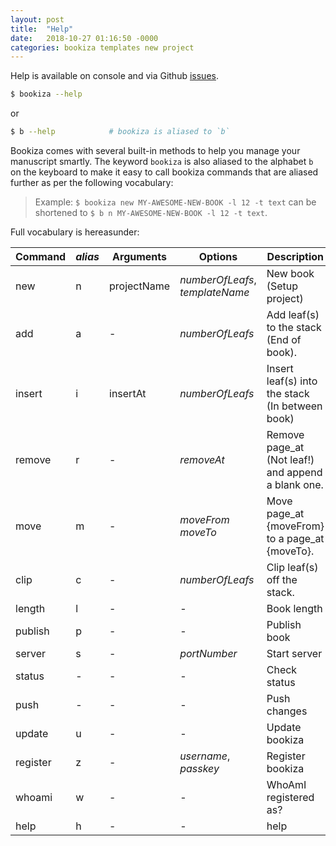 ```yaml
---
layout: post
title:  "Help"
date:   2018-10-27 01:16:50 -0000
categories: bookiza templates new project
---
```


Help is available on console and via Github [issues](https://github.com/bookiza/bookiza.cli/issues/new).

```bash
$ bookiza --help
```

or

```bash
$ b --help            # bookiza is aliased to `b`
```

Bookiza comes with several built-in methods to help you manage your manuscript smartly. The keyword `bookiza` is also aliased to the alphabet `b` on the keyboard to make it easy to call bookiza commands that are aliased further as per the following vocabulary:

> Example: `$ bookiza new MY-AWESOME-NEW-BOOK -l 12 -t text` can be shortened to `$ b n MY-AWESOME-NEW-BOOK -l 12 -t text`.


Full vocabulary is hereasunder:

  Command | *alias* | Arguments    | Options  | Description
  --------|---------|--------------|----------|------------
    new   | n       | projectName  | *numberOfLeafs*, *templateName*   |  New book (Setup project)
    add   | a       | -            | *numberOfLeafs*   |  Add leaf(s) to the stack (End of book).
    insert| i       | insertAt     | *numberOfLeafs*   |  Insert leaf(s) into the stack (In between book)
    remove| r | - | *removeAt*            |  Remove page_at (Not leaf!) and append a blank one.
    move  | m | - | *moveFrom*  *moveTo*  |  Move page_at {moveFrom} to a page_at {moveTo}.
    clip | c | - | *numberOfLeafs*        |  Clip leaf(s) off the stack.
    length| l | - | -                    |  Book length
    publish| p | - | -                   |  Publish book
    server| s | - | *portNumber*         |  Start server
    status| - | - | -              |  Check status
    push | - | -  | -                    |  Push changes
    update|u | -  | -                   |  Update bookiza
    register|z | - | *username*, *passkey*  |  Register bookiza
    whoami| w | - | -           | WhoAmI registered as?
    help | h | - | -            | help